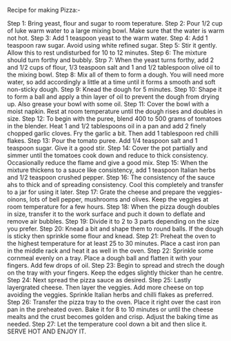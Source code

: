 Recipe for making Pizza:-

Step 1: Bring yeast, flour and sugar to room teperature.
Step 2: Pour 1/2 cup of luke warm water to a large mixing bowl. Make sure that the water is warm not hot.
Step 3: Add 1 teaspoon yeast to the warm water.
Step 4: Add 1 teaspoon raw sugar. Avoid using white refined sugar.
Step 5: Stir it gently. Allow this to rest undisturbed for 10 to 12 minutes.
Step 6: The mixture should turn forthy and bubbly.
Strp 7: When the yeast turns forthy, add 2 and 1/2 cups of flour, 1/3 teaspoon salt and 1 and 1/2 tablespoon olive oil to the mixing    bowl.
Step 8: Mix all of them to form a dough. You will need more water, so add accordingly a little at a time until it forms a smooth and soft non-sticky dough.
Step 9: Knead the dough for 5 minutes. 
Step 10: Shape it to form a ball and apply a thin layer of oil to prevent the dough from drying up. Also grease your bowl with some oil.
Step 11: Cover the bowl with a moist napkin. Rest at room temperature until the dough rises and doubles in size.
Step 12: To begin with the puree, blend 400 to 500 grams of tomatoes in the blender. Heat 1 and 1/2 tablespoons oil in a pan and add 2 finely chopped garlic cloves. Fry the garlic a bit. Then add 1 tablespoon red chilli flakes.
Step 13: Pour the tomato puree. Add 1/4 teaspoon salt and 1 teaspoon sugar. Give it a good stir.
Step 14: Cover the pot partially and simmer until the tomatoes cook down and reduce to thick consistency. Occasionally reduce the flame and give a good mix.
Step 15: When the mixture thickens to a sauce like consistency, add 1 teaspoon Italian herbs and 1/2 teaspoon crushed pepper. 
Step 16: The consistency of the sauce ahs to thick and of spreading consistency. Cool this completely and transfer to a jar for using it later.
Step 17: Grate the cheese and prepare the veggies- oinons, lots of bell pepper, mushrooms and olives. Keep the veggies at room temperature for a few hours. 
Step 18: When the pizza dough doubles in size, transfer it to the work surface and puch it down to deflate and remove air bubbles.
Step 19: Divide it to 2 to 3 parts depending on the size you prefer.
Step 20: Knead a bit and shape them to round balls. If the dough is sticky then sprinkle some flour and knead.
Step 21: Preheat the oven to the highest temperature for at least 25 to 30 minutes. Place a cast iron pan in the middle rack and heat it as well in the oven.
Step 22: Sprinkle some cornmeal evenly on a tray. Place a dough ball and flatten it with your fingers. Add few drops of oil.
Step 23: Begin to spread and strech the dough on the tray with your fingers. Keep the edges slightly thicker than he centre. 
Step 24: Next spread the pizza sauce as desired.
Step 25: Lastly layergrated cheese. Then layer the veggies. Add more cheese on top avoiding the veggies. Sprinkle Italian herbs and chilli flakes as preferred. 
Step 26: Transfer the pizza tray to the oven. Place it right over the cast iron pan in the preheated oven. Bake it for 8 to 10 minutes or until the cheese mealts and the crust becomes golden and crisp. Adjust the baking time as needed. 
Step 27: Let the temperature cool down a bit and then slice it.
SERVE HOT AND ENJOY IT.        